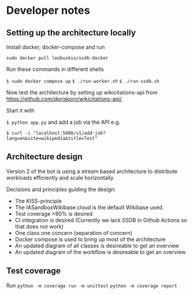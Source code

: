 # Developer notes

## Setting up the architecture locally
Install docker, docker-compose and run

`sudo docker pull leobuskin/ssdb-docker`

Run these commands in different shells

`$ sudo docker compose up`
`$ ./run-worker.sh`
`$ ./run-ssdb.sh`

Now test the architecture by setting up wikicitations-api from
https://github.com/dpriskorn/wikicitations-api/

Start it with

`$ python app.py`
and add a job via the API e.g.

`$ curl -i "localhost:5000/v1/add-job?lang=en&site=wikipedia&title=Test"`

## Architecture design
Version 2 of the bot is using a stream based architecture
to distribute workloads efficiently and scale horizontally.

Decisions and principles guiding the design:
* The KISS-principle
* The IASandboxWikibase.cloud is the default Wikibase used. 
* Test coverage >90% is desired
* CI integration is desired (Currently we lack SSDB in 
Github Actions so that does not work)
* One class one concern (separation of concern)
* Docker compose is used to bring up most of the architecture
* An updated diagram of all classes is desireable to get an overview
* An updated diagram of the workflow is desireable to get an overview

## Test coverage
Run
`python -m coverage run -m unittest`
`python -m coverage report`

[//]: # (# Class diagram)

[//]: # (# Sequence diagram for import of one page)
